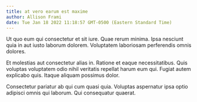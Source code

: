 ```yaml
---
title: at vero earum est maxime
author: Allison Frami
date: Tue Jan 18 2022 11:18:57 GMT-0500 (Eastern Standard Time)
---
```

Ut quo eum qui consectetur et sit iure. Quae rerum minima. Ipsa nesciunt quia in aut iusto laborum dolorem. Voluptatem laboriosam perferendis omnis dolores.

 Et molestias aut consectetur alias in. Ratione et eaque necessitatibus. Quis voluptas voluptatem odio nihil veritatis repellat harum eum qui. Fugiat autem explicabo quis. Itaque aliquam possimus dolor.

 Consectetur pariatur ab qui cum quasi quia. Voluptas aspernatur ipsa optio adipisci omnis qui laborum. Qui consequatur quaerat.